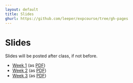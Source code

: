```yaml
---
layout: default
title: Slides
ghurl: https://github.com/leeper/expcourse/tree/gh-pages
---
```


# Slides #

Slides will be posted after class, if not before.

 - [Week 1](Week01.html) (as [PDF](Week01.pdf))
 - [Week 2](Week02.html) (as [PDF](Week02.pdf))
 - [Week 3](Week03.html) (as [PDF](Week03.pdf))

<!--
 - [Week 4](Week04.html) (as [PDF](Week04.pdf))
 - [Week 5](Week05.html) (as [PDF](Week05.pdf))
 - [Week 6](Week06.html) (as [PDF](Week06.pdf))
 - [Week 7](Week07.html) (as [PDF](Week07.pdf))
 - [Week 8](Week08.html) (as [PDF](Week08.pdf))
 - [Week 9](Week09.html) (as [PDF](Week09.pdf))
 - [Week 10](Week10.html) (as [PDF](Week10.pdf))
-->